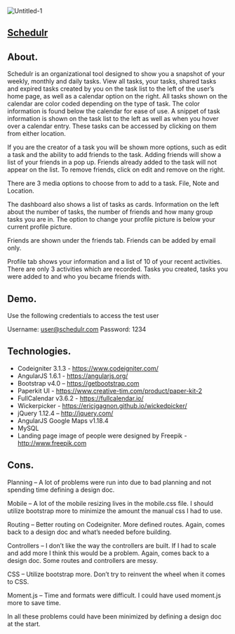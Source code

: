 ![Untitled-1](https://user-images.githubusercontent.com/6231909/61014466-6d61c500-a33c-11e9-8523-b9133a381481.jpg)
## [Schedulr](http://www.schedulr.cc/)

## About.

Schedulr is an organizational tool designed to show you a snapshot of your weekly, monthly and daily tasks. View all tasks, your tasks, shared tasks and expired tasks created by you on the task list to the left of the user’s home page, as well as a calendar option on the right. 
All tasks shown on the calendar are color coded depending on the type of task. The color information is found below the calendar for ease of use. A snippet of task information is shown on the task list to the left as well as when you hover over a calendar entry. These tasks can be accessed by clicking on them from either location. 

If you are the creator of a task you will be shown more options, such as edit a task and the ability to add friends to the task. Adding friends will show a list of your friends in a pop up. Friends already added to the task will not appear on the list. To remove friends, click on edit and remove on the right.

There are 3 media options to choose from to add to a task. File, Note and Location. 

The dashboard also shows a list of tasks as cards. Information on the left about the number of tasks, the number of friends and how many group tasks you are in. The option to change your profile picture is below your current profile picture. 

Friends are shown under the friends tab. Friends can be added by email only. 

Profile tab shows your information and a list of 10 of your recent activities. There are only 3 activities which are recorded. Tasks you created, tasks you were added to and who you became friends with. 

## Demo.
Use the following credentials to access the test user

Username: user@schedulr.com
Password: 1234


## Technologies.


*	Codeigniter 3.1.3 - https://www.codeigniter.com/
*	AngularJS 1.6.1 - https://angularjs.org/
*	Bootstrap v4.0 – https://getbootstrap.com
*	Paperkit UI - https://www.creative-tim.com/product/paper-kit-2
*	FullCalendar v3.6.2 - https://fullcalendar.io/
*	Wickerpicker - https://ericjgagnon.github.io/wickedpicker/
*	jQuery 1.12.4 – http://jquery.com/
*	AngularJS Google Maps v1.18.4
*	MySQL
*	Landing page image of people were designed by Freepik - http://www.freepik.com



## Cons.


Planning – A lot of problems were run into due to bad planning and not spending time defining a design doc. 

Mobile – A lot of the mobile resizing lives in the mobile.css file. I should utilize bootstrap more to minimize the amount the manual css I had to use.

Routing – Better routing on Codeigniter. More defined routes. Again, comes back to a design doc and what’s needed before building.

Controllers – I don’t like the way the controllers are built. If I had to scale and add more I think this would be a problem. Again, comes back to a design doc. Some routes and controllers are messy. 

CSS – Utilize bootstrap more. Don’t try to reinvent the wheel when it comes to CSS.

Moment.js – Time and formats were difficult. I could have used moment.js more to save time.


In all these problems could have been minimized by defining a design doc at the start.  
